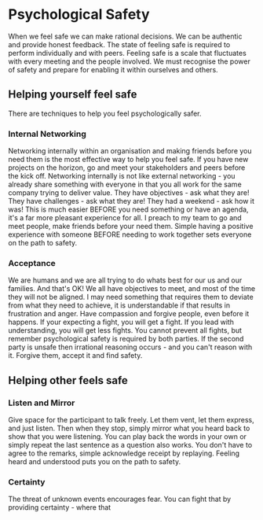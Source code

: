 # Psychological Safety

When we feel safe we can make rational decisions. We can be authentic and provide honest feedback. The state of feeling safe is required to perform individually and with peers. Feeling safe is a scale that fluctuates with every meeting and the people involved. We must recognise the power of safety and prepare for enabling it within ourselves and others.

## Helping yourself feel safe

There are techniques to help you feel psychologically safer.

### Internal Networking 

Networking internally within an organisation and making friends before you need them is the most effective way to help you feel safe. If you have new projects on the horizon, go and meet your stakeholders and peers before the kick off. Networking internally is not like external networking - you already share something with everyone in that you all work for the same company trying to deliver value. They have objectives - ask what they are! They have challenges - ask what they are! They had a weekend - ask how it was! This is much easier BEFORE you need something or have an agenda, it's a far more pleasant experience for all. I preach to my team to go and meet people, make friends before your need them. Simple having a positive experience with someone BEFORE needing to work together sets everyone on the path to safety.

### Acceptance

We are humans and we are all trying to do whats best for our us and our families. And that's OK! We all have objectives to meet, and most of the time they will not be aligned. I may need something that requires them to deviate from what they need to achieve, it is understandable if that results in frustration and anger. Have compassion and forgive people, even before it happens. If your expecting a fight, you will get a fight. If you lead with understanding, you will get less fights. You cannot prevent all fights, but remember psychological safety is required by both parties. If the second party is unsafe then irrational reasoning occurs - and you can't reason with it. Forgive them, accept it and find safety.

## Helping other feels safe

### Listen and Mirror

Give space for the participant to talk freely. Let them vent, let them express, and just listen. Then when they stop, simply mirror what you heard back to show that you were listening. You can play back the words in your own or simply repeat the last sentence as a question also works. You don't have to agree to the remarks, simple acknowledge receipt by replaying. Feeling heard and understood puts you on the path to safety.

### Certainty

The threat of unknown events encourages fear. You can fight that by providing certainty - where that
